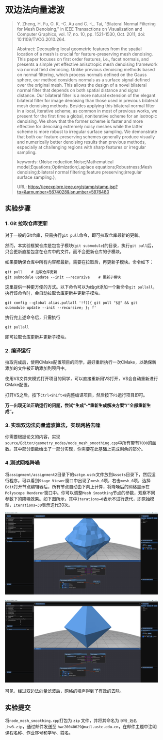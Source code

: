 # 双边法向量滤波

> Y. Zheng, H. Fu, O. K. -C. Au and C. -L. Tai, "Bilateral Normal Filtering for Mesh Denoising," in IEEE Transactions on Visualization and Computer Graphics, vol. 17, no. 10, pp. 1521-1530, Oct. 2011, doi: 10.1109/TVCG.2010.264.
> 
> Abstract: Decoupling local geometric features from the spatial location of a mesh is crucial for feature-preserving mesh denoising. This paper focuses on first order features, i.e., facet normals, and presents a simple yet effective anisotropic mesh denoising framework via normal field denoising. Unlike previous denoising methods based on normal filtering, which process normals defined on the Gauss sphere, our method considers normals as a surface signal defined over the original mesh. This allows the design of a novel bilateral normal filter that depends on both spatial distance and signal distance. Our bilateral filter is a more natural extension of the elegant bilateral filter for image denoising than those used in previous bilateral mesh denoising methods. Besides applying this bilateral normal filter in a local, iterative scheme, as common in most of previous works, we present for the first time a global, noniterative scheme for an isotropic denoising. We show that the former scheme is faster and more effective for denoising extremely noisy meshes while the latter scheme is more robust to irregular surface sampling. We demonstrate that both our feature-preserving schemes generally produce visually and numerically better denoising results than previous methods, especially at challenging regions with sharp features or irregular sampling.
> 
> keywords: {Noise reduction;Noise;Mathematical model;Equations;Optimization;Laplace equations;Robustness;Mesh denoising;bilateral normal filtering;feature preserving;irregular surface sampling.},
> 
> URL: https://ieeexplore.ieee.org/stamp/stamp.jsp?tp=&arnumber=5674028&isnumber=5976480




## 实验步骤

### 1. Git 拉取仓库更新

对于一般的Git仓库，只需执行`git pull`命令，即可拉取仓库最新的更新。

然而，本实验框架仓库是包含子模块(`git submodule`)的目录，执行`git pull`后，只会更新直接包含在仓库中的文件，而不会更新仓库的子模块。

如果要确保仓库中所有内容都最新，需要在拉取后，再更新子模块。命令如下：

```shell
git pull    # 拉取仓库更新
git submodule update --init --recursive    # 更新子模块
```

这里提供一种更方便的方式。以下命令可以为给git添加一个新命令`git pullall`，执行该命令时，会自动拉取仓库更新并更新子模块。

```shell
git config --global alias.pullall '!f(){ git pull "$@" && git submodule update --init --recursive; }; f'
```

执行完上述命令后，只需执行

```shell
git pullall
```

即可拉取仓库更新并更新子模块。

### 2. 编译运行

拉取完成后，使用CMake配置项目的同学，最好重新执行一次CMake，以确保新添加的文件被正确添加到项目中。

使用VS文件夹模式打开项目的同学，可以直接重新用VS打开，VS会自动重新进行CMake配置。

打开VS之后，按下`Ctrl+Shift+B`完整编译项目，然后按下`F5`运行项目即可。

**万一出现无法正确运行的问题，尝试“生成”-“重新生成解决方案”/“全部重新生成”。**

### 3. 实现双边法向量滤波算法，实现网格去噪

你需要根据论文的内容，实现`source/Editor/geometry_nodes/node_mesh_smoothing.cpp`中所有带有`TODO`的函数。其中部分函数给出了一部分实现，你需要在此基础上完成剩余的部分。

### 4.测试网格降噪

将`assignment/assignment2`目录下的`satge.usdc`文件放到`Assets`目录下，然后运行程序，可以看到`Stage Viewer`窗口中出现了`mesh_0`项，右击`mesh_0`项，选择`Edit`打开节点编辑器后，所有节点自动由下向上计算，将降噪后的网格显示在`Polyscope Renderer`窗口中。你可以调整`Mesh Smoothing`节点的参数，观察不同参数下的降噪效果。如下图所示，其中`Iterations=0`表示不进行迭代，即原始模型，`Iterations=30`表示迭代30次。

![image](../../images/assignment_3_1.png)

![image](../../images/assignment_3_2.png)

可见，经过双边法向量滤波后，网格的噪声得到了有效的去除。

## 实验提交

将`node_mesh_smoothing.cpp`打包为 `zip` 文件，并将其命名为 `学号_姓名_hw3.zip`，通过邮件发送至 `hwc20040629@mail.ustc.edu.cn`，在邮件主题中注明课程名称、作业序号和学号、姓名。



